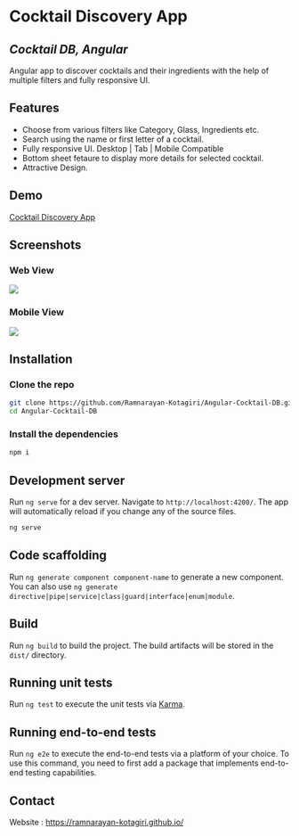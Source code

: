 # Cocktail Discovery App 
## _Cocktail DB, Angular_

Angular app to discover cocktails and their ingredients with the help of multiple filters and fully responsive UI.

## Features

- Choose from various filters like Category, Glass, Ingredients etc.
- Search using the name or first letter of a cocktail.
- Fully responsive UI. Desktop | Tab | Mobile Compatible
- Bottom sheet fetaure to display more details for selected cocktail.
- Attractive Design.

## Demo
[Cocktail Discovery App](https://ramnarayan-kotagiri.github.io/Angular-Cocktail-DB/)

## Screenshots

### Web View

<img src="https://im2.ezgif.com/tmp/ezgif-2-33b4eaf41d6c.gif" align="center" />

### Mobile View

<img src="https://im2.ezgif.com/tmp/ezgif-2-986f096e733f.gif" align="center" />

## Installation
### Clone the repo

```sh
git clone https://github.com/Ramnarayan-Kotagiri/Angular-Cocktail-DB.git
cd Angular-Cocktail-DB
```
### Install the dependencies
```sh
npm i
```

## Development server

Run `ng serve` for a dev server. Navigate to `http://localhost:4200/`. The app will automatically reload if you change any of the source files.
```sh
ng serve
```

## Code scaffolding

Run `ng generate component component-name` to generate a new component. You can also use `ng generate directive|pipe|service|class|guard|interface|enum|module`.

## Build

Run `ng build` to build the project. The build artifacts will be stored in the `dist/` directory.

## Running unit tests

Run `ng test` to execute the unit tests via [Karma](https://karma-runner.github.io).

## Running end-to-end tests

Run `ng e2e` to execute the end-to-end tests via a platform of your choice. To use this command, you need to first add a package that implements end-to-end testing capabilities.

## Contact
Website :  https://ramnarayan-kotagiri.github.io/
